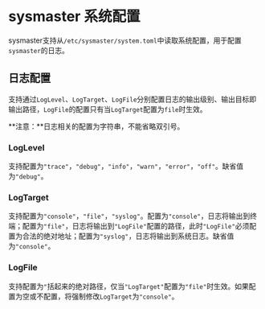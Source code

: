 # sysmaster 系统配置

sysmaster支持从`/etc/sysmaster/system.toml`中读取系统配置，用于配置`sysmaster`的日志。

## 日志配置

支持通过`LogLevel`、`LogTarget`、`LogFile`分别配置日志的输出级别、输出目标即输出路径，`LogFile`的配置只有当`LogTarget`配置为`file`时生效。

**注意：**日志相关的配置为字符串，不能省略双引号。

### LogLevel

支持配置为`"trace"`，`"debug"`，`"info"`，`"warn"`，`"error"`，`"off"`。缺省值为`"debug"`。

### LogTarget

支持配置为`"console"`，`"file"`，`"syslog"`。配置为`"console"`，日志将输出到终端；配置为`"file"`，日志将输出到`"LogFile"`配置的路径，此时`"LogFile"`必须配置为合法的绝对地址；配置为`"syslog"`，日志将输出到系统日志。缺省值为`"console"`。

### LogFile

支持配置为`"`括起来的绝对路径，仅当`"LogTarget"`配置为`"file"`时生效。如果配置为空或不配置，将强制修改`LogTarget`为`"console"`。
